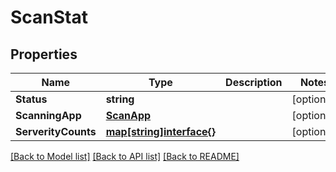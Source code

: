 # ScanStat

## Properties

Name | Type | Description | Notes
------------ | ------------- | ------------- | -------------
**Status** | **string** |  | [optional] 
**ScanningApp** | [**ScanApp**](ScanApp.md) |  | [optional] 
**ServerityCounts** | [**map[string]interface{}**](.md) |  | [optional] 

[[Back to Model list]](../README.md#documentation-for-models) [[Back to API list]](../README.md#documentation-for-api-endpoints) [[Back to README]](../README.md)


